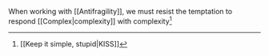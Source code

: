  When working with [[Antifragility]], we must resist the temptation to respond [[Complex|complexity]] with complexity[^1]

[^1]: [[Keep it simple, stupid|KISS]]